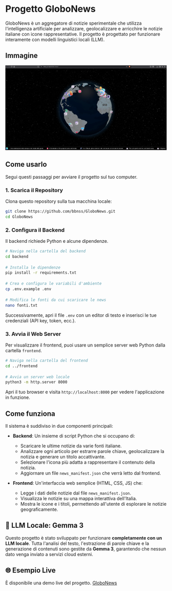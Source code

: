# Progetto GloboNews 

GloboNews è un aggregatore di notizie sperimentale che utilizza l'intelligenza artificiale per analizzare, geolocalizzare e arricchire le notizie italiane con icone rappresentative. Il progetto è progettato per funzionare interamente con modelli linguistici locali (LLM).

## Immagine
<img src="public/GloboNews.png" alt="Descrizione dell'immagine" style="max-width: 100%; height: auto;"> 


## Come usarlo

Segui questi passaggi per avviare il progetto sul tuo computer.

### 1. Scarica il Repository

Clona questo repository sulla tua macchina locale:

```bash
git clone https://github.com/bbnss/GloboNews.git
cd GloboNews
```

### 2. Configura il Backend

Il backend richiede Python e alcune dipendenze.

```bash
# Naviga nella cartella del backend
cd backend

# Installa le dipendenze
pip install -r requirements.txt

# Crea e configura le variabili d'ambiente
cp .env.example .env

# Modifica le fonti da cui scaricare le news
nano fonti.txt
```

Successivamente, apri il file `.env` con un editor di testo e inserisci le tue credenziali (API key, token, ecc.).

### 3. Avvia il Web Server

Per visualizzare il frontend, puoi usare un semplice server web Python dalla cartella `frontend`.

```bash
# Naviga nella cartella del frontend
cd ../frontend

# Avvia un server web locale
python3 -m http.server 8000
```

Apri il tuo browser e visita `http://localhost:8000` per vedere l'applicazione in funzione.

## Come funziona

Il sistema è suddiviso in due componenti principali:

*   **Backend**: Un insieme di script Python che si occupano di:
    *   Scaricare le ultime notizie da varie fonti italiane.
    *   Analizzare ogni articolo per estrarre parole chiave, geolocalizzare la notizia e generare un titolo accattivante.
    *   Selezionare l'icona più adatta a rappresentare il contenuto della notizia.
    *   Aggiornare un file `news_manifest.json` che verrà letto dal frontend.

*   **Frontend**: Un'interfaccia web semplice (HTML, CSS, JS) che:
    *   Legge i dati delle notizie dal file `news_manifest.json`.
    *   Visualizza le notizie su una mappa interattiva dell'Italia.
    *   Mostra le icone e i titoli, permettendo all'utente di esplorare le notizie geograficamente.

## 🤖 LLM Locale: Gemma 3

Questo progetto è stato sviluppato per funzionare **completamente con un LLM locale**. Tutta l'analisi del testo, l'estrazione di parole chiave e la generazione di contenuti sono gestite da **Gemma 3**, garantendo che nessun dato venga inviato a servizi cloud esterni.

## 🌐 Esempio Live

È disponibile una demo live del progetto.
[GloboNews](https://bbnss.github.io/GloboNews/)

